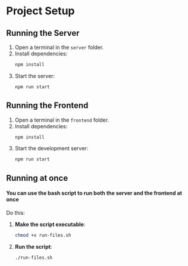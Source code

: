 # Project Setup



## Running the Server
1. Open a terminal in the `server` folder.
2. Install dependencies:
   ```bash
   npm install
   ```
3. Start the server:
   ```bash
   npm run start
   ```

## Running the Frontend
1. Open a terminal in the `frontend` folder.
2. Install dependencies:
   ```bash
   npm install
   ```
3. Start the development server:
   ```bash
   npm run start
   ``` 

## Running at once 

#### You can use the bash script to run both the server and the frontend at once

Do this:
1. **Make the script executable**:
   ```bash
   chmod +x run-files.sh
   ```
2. **Run the script**:
   ```bash
   ./run-files.sh
   ```